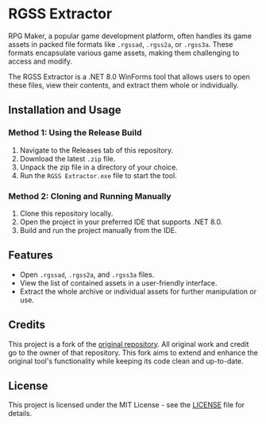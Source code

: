 # RGSS Extractor

RPG Maker, a popular game development platform, often handles its game assets in packed file formats like `.rgssad`, `.rgss2a`, or `.rgss3a`. These formats encapsulate various game assets, making them challenging to access and modify.

The RGSS Extractor is a .NET 8.0 WinForms tool that allows users to open these files, view their contents, and extract them whole or individually.

## Installation and Usage

### Method 1: Using the Release Build

1. Navigate to the Releases tab of this repository.
2. Download the latest `.zip` file.
3. Unpack the zip file in a directory of your choice.
4. Run the `RGSS Extractor.exe` file to start the tool.

### Method 2: Cloning and Running Manually

1. Clone this repository locally.
2. Open the project in your preferred IDE that supports .NET 8.0.
3. Build and run the project manually from the IDE.

## Features

* Open `.rgssad`, `.rgss2a`, and `.rgss3a` files.
* View the list of contained assets in a user-friendly interface.
* Extract the whole archive or individual assets for further manipulation or use.

## Credits

This project is a fork of the [original repository](https://github.com/KatyushaScarlet/RGSS-Extractor). All original work and credit go to the owner of that repository. This fork aims to extend and enhance the original tool's functionality while keeping its code clean and up-to-date.

## License 

This project is licensed under the MIT License - see the [LICENSE](LICENSE) file for details.